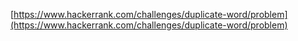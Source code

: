 [https://www.hackerrank.com/challenges/duplicate-word/problem](https://www.hackerrank.com/challenges/duplicate-word/problem)